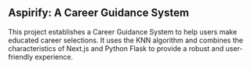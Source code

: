 ## Aspirify: A Career Guidance System
This project establishes a Career Guidance System to help users make educated career selections. It uses the KNN algorithm and combines the characteristics of Next.js and Python Flask to provide a robust and user-friendly experience.
